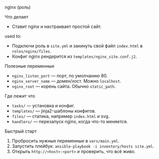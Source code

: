 nginx (роль)

Что делает
- Ставит nginx и настраивает простой сайт. 

used to:
- Подключи роль в `site.yml` и закинуть свой файл `index.html` в `roles/nginx/files`.
- Конфиг nginx рендерится из `templates/nginx_site.conf.j2`.

Полезные переменные
- `nginx_listen_port` — порт, по умолчанию 80.
- `nginx_server_name` — домен/хост. Можно `localhost`.
- `nginx_root` — корень сайта. Обычно `static_path`.

Где лежит что
- `tasks/` — установка и конфиг.
- `templates/` — jinja2-шаблоны конфигов.
- `files/` — статика, например `index.html` и svg.
- `handlers/` — перезапуск nginx, когда что-то меняется.

Быстрый старт
1) Пробросить нужные переменные в `vars/main.yml`.
2) Запустить плейбук: `ansible-playbook -i inventory/hosts site.yml`.
3) Открыть `http://<host>:<port>` и проверить, что всё живо.


